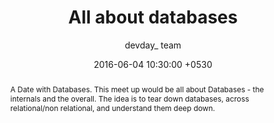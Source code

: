---
title:  "All about databases"
date:   2016-06-04 10:30:00 +0530
categories: events
tags: databases
author: "devday_ team"
name: "All about databases"
abstract: "A Date with Databases. This meet up would be all about Databases - the internals and the overall. The idea is to tear down databases, across relational/non relational, and understand them deep down."
time: "2016-06-04T10:30:00+05:30"
event_time: "10:30 AM - 01:30 PM"
registration_closes: "2016-06-04T10:30:00+05:30"
venue: |
  #365, 3rd Floor, Sulochana Building,
  1st Cross Road, 3rd Block,
  Koramangala, Sarjapura Main Road,
  Bangalore 560034"
agenda: 
- 
    type: "talk"
    title: "Databases: Days of the future past"
    authors: 
    - 
        name: "Avinash Nijampure"
        avatar: ""
    time: "2016-06-04T10:30:00+05:30"
    local_time: "10:30"
    local_time_post: "AM"
    abstract: "Dolore ex deserunt aute fugiat aute nulla ea sunt aliqua nisi cupidatat eu. Duis nulla tempor do aute et eiusmod velit exercitation nostrud quis"
- 
    type: "break"
    time: "2016-06-04T11:15:00+05:30"
    title: "Tea and snacks"
    local_time: "11:15"
    local_time_post: "AM"
- 
    type: "talk"
    time: "2016-06-04T11:30:00+05:30"
    title: "SQLite: Why aren't you using it more?"
    local_time: "11:30"
    local_time_post: "AM"
    abstract: "Dolore ex deserunt aute fugiat aute nulla ea sunt aliqua nisi cupidatat eu. Duis nulla tempor do aute et eiusmod velit exercitation nostrud quis"
    authors: 
    - 
        name: "Srimathi Harinarayanan"
        avatar: ""
    - 
        name: "Navaneeth KN"
        avatar: ""
- 
    type: "talk"
    title: "Databases as event streams"
    time: "2016-06-04T12:15:00+05:30"
    local_time: "11:15"
    local_time_post: "AM"
    abstract: "Dolore ex deserunt aute fugiat aute nulla ea sunt aliqua nisi cupidatat eu. Duis nulla tempor do aute et eiusmod velit exercitation nostrud quis"
    authors: 
    - 
        name: "Shashank Teotia"
        avatar: ""
- 
    type: "break"
    title: "Lunch"
    time: "2016-06-04T13:00:00+05:30"
    local_time: "01:00"
    local_time_post: "PM"
---